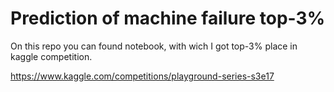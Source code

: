 # Prediction of machine failure top-3%
On this repo you can found notebook, with wich I got top-3% place in kaggle competition.

https://www.kaggle.com/competitions/playground-series-s3e17
